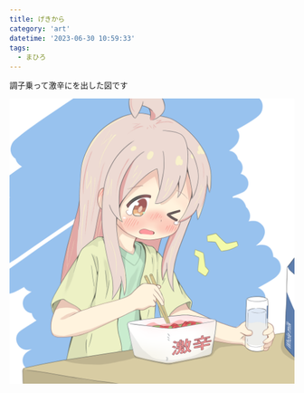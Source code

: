 ```yaml
---
title: げきから
category: 'art'
datetime: '2023-06-30 10:59:33'
tags:
  - まひろ
---
```


調子乗って激辛にを出した図です

![img](img/IMG_0862.PNG)
